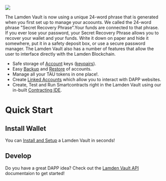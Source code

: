 ![](/img/wallet/wallet_main_view.png)

The Lamden Vault is now using a unique 24-word phrase that is generated when you first set up to manage your acoounts.
We called the 24-word phrase "Secret Recovery Phrase".Your funds are connected to that phrase. If you ever lose your password, your Secret Recovery Phrase allows you to recover your wallet and your funds. Write it down on paper and hide it somewhere, put it in a safety deposit box, or use a secure password manager.
The Lamden Vault also has a number of features that allow the user to interface directly with the Lamden Blockchain.


 - Safe storage of <u>[Account](/accounts_overview)</u> keys (<u>[keypairs](/accounts_linked_overview)</u>).
 - Easy <u>[Backup](/backup_overview)</u> and <u>[Restore](/restore_keystore)</u> of accounts.
 - Manage all your TAU tokens in one place!.
 - Create <u>[Linked Accounts](/accounts_linked_overview)</u> which allow you to interact with DAPP websites.
 - Create, Test and Run Smartcontracts right in the Lamden Vault using our in-built <u>[Contracting IDE](/ide_overview)</u>.
 
# Quick Start

## Install Wallet
You can <u>[Install and Setup](/first_vault_install)</u> a Lamden Vault in seconds!

## Develop
Do you have a great DAPP idea?  Check out the <u>[Lamden Vault API](/develop/wallet_api/overview)</u> documentaion to get started!
